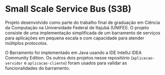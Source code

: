 # Small Scale Service Bus (S3B)

Projeto desenvolvido como parte do trabalho final de graduação em Ciência da Computação na Universidade Federal de Itajubá (UNIFEI). O projeto consiste de uma implementação simplificada de um barramento de serviços para aplicações em pequena escala e com capacidade para atender múltiplos protocolos.

O Barramento foi implementado em Java usando a IDE IntelliJ IDEA Community Edition. Os outros dois projetos nesse repositório (`aplicacao-servidor` e `aplicacao-cliente`) foram usados para validar as funcionalidades do barramento.
